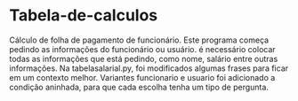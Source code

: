 # Tabela-de-calculos
Cálculo de folha de pagamento de funcionário.
Este programa começa pedindo as informações do funcionário ou usuário.
é necessário colocar todas as informações que está pedindo, como nome, salário entre outras informações.
Na tabelasalarial.py, foi modificados algumas frases para ficar em um contexto melhor.
Variantes funcionario e usuario foi adicionado a condição aninhada, para que cada escolha tenha um tipo de pergunta.
